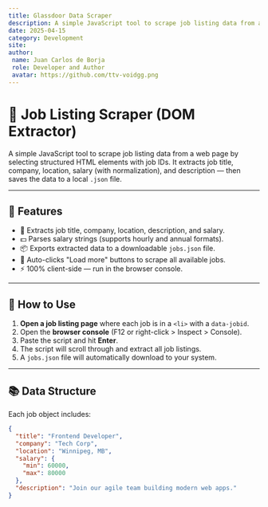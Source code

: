 ```yaml
---
title: Glassdoor Data Scraper
description: A simple JavaScript tool to scrape job listing data from a web page by selecting structured HTML elements with job IDs. It extracts job title, company, location, salary (with normalization), and description — then saves the data to a local `.json` file.
date: 2025-04-15
category: Development
site: 
author:
 name: Juan Carlos de Borja
 role: Developer and Author
 avatar: https://github.com/ttv-voidgg.png  
---
```



# 🧠 Job Listing Scraper (DOM Extractor)

A simple JavaScript tool to scrape job listing data from a web page by selecting structured HTML elements with job IDs. It extracts job title, company, location, salary (with normalization), and description — then saves the data to a local `.json` file.

---

## 🚀 Features

- 📄 Extracts job title, company, location, description, and salary.
- 💵 Parses salary strings (supports hourly and annual formats).
- 📦 Exports extracted data to a downloadable `jobs.json` file.
- 🔁 Auto-clicks "Load more" buttons to scrape all available jobs.
- ⚡ 100% client-side — run in the browser console.

---

## 🧪 How to Use

1. **Open a job listing page** where each job is in a `<li>` with a `data-jobid`.
2. Open the **browser console** (F12 or right-click > Inspect > Console).
3. Paste the script and hit **Enter**.
4. The script will scroll through and extract all job listings.
5. A `jobs.json` file will automatically download to your system.

---

## 📚 Data Structure

Each job object includes:

```json
{
  "title": "Frontend Developer",
  "company": "Tech Corp",
  "location": "Winnipeg, MB",
  "salary": {
    "min": 60000,
    "max": 80000
  },
  "description": "Join our agile team building modern web apps."
}
